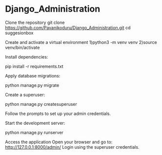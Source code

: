 # Django_Administration
Clone the repository
git clone https://github.com/Pavanikoduru/Django_Administration.git
cd suggesionbox

Create and activate a virtual environment
1)python3 -m venv venv
2)source venv/bin/activate

Install dependencies:

pip install -r requirements.txt

Apply database migrations:

python manage.py migrate

Create a superuser:

python manage.py createsuperuser

Follow the prompts to set up your admin credentials.

Start the development server:

python manage.py runserver

Access the application
Open your browser and go to: http://127.0.0.1:8000/admin/
Login using the superuser credentials.
